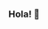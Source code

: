 ### Hola! 👋

<!--
**IslandPenguin/islandpenguin** is a ✨ _special_ ✨ repository because its `README.md` (this file) appears on your GitHub profile.

✍️

I'm a self taught programmer, the coder behind **IslandPenguin** , and an enthusiast of all things tech. I love to create powerful python scripts in Python to further simplify everyday life.  Feel free to explore my projects and build upon them!


🌱 I’m currently learning ... Rust

💬 Ask me about ... Artificial Intelligence, Cyber Security and Cloud Operations

⚡🐧

